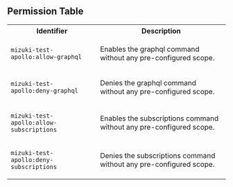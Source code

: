 
## Permission Table

<table>
<tr>
<th>Identifier</th>
<th>Description</th>
</tr>


<tr>
<td>

`mizuki-test-apollo:allow-graphql`

</td>
<td>

Enables the graphql command without any pre-configured scope.

</td>
</tr>

<tr>
<td>

`mizuki-test-apollo:deny-graphql`

</td>
<td>

Denies the graphql command without any pre-configured scope.

</td>
</tr>

<tr>
<td>

`mizuki-test-apollo:allow-subscriptions`

</td>
<td>

Enables the subscriptions command without any pre-configured scope.

</td>
</tr>

<tr>
<td>

`mizuki-test-apollo:deny-subscriptions`

</td>
<td>

Denies the subscriptions command without any pre-configured scope.

</td>
</tr>
</table>
